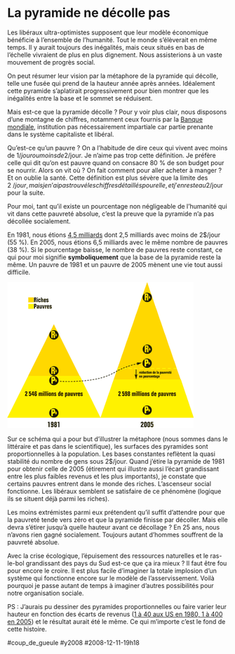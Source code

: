 # La pyramide ne décolle pas

Les libéraux ultra-optimistes supposent que leur modèle économique bénéficie à l’ensemble de l’humanité. Tout le monde s’élèverait en même temps. Il y aurait toujours des inégalités, mais ceux situés en bas de l’échelle vivraient de plus en plus dignement. Nous assisterions à un vaste mouvement de progrès social.

On peut résumer leur vision par la métaphore de la pyramide qui décolle, telle une fusée qui prend de la hauteur année après années. Idéalement cette pyramide s’aplatirait progressivement pour bien montrer que les inégalités entre la base et le sommet se réduisent.

Mais est-ce que la pyramide décolle ? Pour y voir plus clair, nous disposons d’une montagne de chiffres, notamment ceux fournis par la [Banque mondiale](http://econ.worldbank.org), institution pas nécessairement impartiale car partie prenante dans le système capitaliste et libéral.

Qu’est-ce qu’un pauvre ? On a l’habitude de dire ceux qui vivent avec moins de 1$/jour ou moins de 2$/jour. Je n’aime pas trop cette définition. Je préfère celle qui dit qu’on est pauvre quand on consacre 80 % de son budget pour se nourrir. Alors on vit où ? On fait comment pour aller acheter à manger ? Et on oublie la santé. Cette définition est plus sévère que la limite des 2 $/jour, mais je n’ai pas trouvé les chiffres détaillés pour elle, et j’en reste au 2 $/jour pour la suite.

Pour moi, tant qu’il existe un pourcentage non négligeable de l’humanité qui vit dans cette pauvreté absolue, c’est la preuve que la pyramide n’a pas décollée socialement.

En 1981, nous étions [4,5 milliards](http://fr.wikipedia.org/wiki/Population_mondiale) dont 2,5 milliards avec moins de 2$/jour (55 %). En 2005, nous étions 6,5 milliards avec le même nombre de pauvres (38 %). Si le pourcentage baisse, le nombre de pauvres reste constant, ce qui pour moi signifie **symboliquement** que la base de la pyramide reste la même. Un pauvre de 1981 et un pauvre de 2005 mènent une vie tout aussi difficile.

![](_i/pauvres.png)

Sur ce schéma qui a pour but d’illustrer la métaphore (nous sommes dans le littéraire et pas dans le scientifique), les surfaces des pyramides sont proportionnelles à la population. Les bases constantes reflètent la quasi stabilité du nombre de gens sous 2$/jour. Quand j’étire la pyramide de 1981 pour obtenir celle de 2005 (étirement qui illustre aussi l’écart grandissant entre les plus faibles revenus et les plus importants), je constate que certains pauvres entrent dans le monde des riches. L’ascenseur social fonctionne. Les libéraux semblent se satisfaire de ce phénomène (logique ils se situent déjà parmi les riches).

Les moins extrémistes parmi eux prétendent qu’il suffit d’attendre pour que la pauvreté tende vers zéro et que la pyramide finisse par décoller. Mais elle devra s’étirer jusqu’à quelle hauteur avant ce décollage ? En 25 ans, nous n’avons rien gagné socialement. Toujours autant d’hommes souffrent de la pauvreté absolue.

Avec la crise écologique, l’épuisement des ressources naturelles et le ras-le-bol grandissant des pays du Sud est-ce que ça ira mieux ? Il faut être fou pour encore le croire. Il est plus facile d’imaginer la totale implosion d’un système qui fonctionne encore sur le modèle de l’asservissement. Voilà pourquoi je passe autant de temps à imaginer d’autres possibilités pour notre organisation sociale.

PS : J’aurais pu dessiner des pyramides proportionnelles ou faire varier leur hauteur en fonction des écarts de revenus ([1 à 40 aux US en 1980, 1 à 400 en 2005](http://www.ffhsj.com/siteFiles/Publications/BB2938A7EB4BC4FE42214E518360D276.pdf)) et le résultat aurait été le même. Ce qui m’importe c’est le fond de cette histoire.

#coup_de_gueule #y2008 #2008-12-11-19h18
